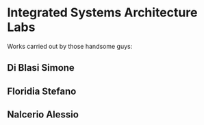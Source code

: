 # Integrated Systems Architecture Labs

Works carried out by those handsome guys:
## Di Blasi Simone
## Floridia Stefano
## Nalcerio Alessio

